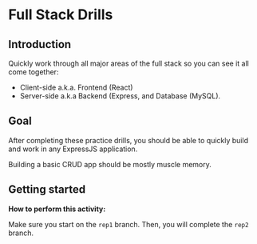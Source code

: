 # Full Stack Drills

## Introduction

Quickly work through all major areas of the full stack so you can see it all come together: 
 - Client-side a.k.a. Frontend (React)
 - Server-side a.k.a Backend (Express, and Database (MySQL).

## Goal

After completing these practice drills, you should be able to quickly build and work in any ExpressJS application. 

Building a basic CRUD app should be mostly muscle memory.

## Getting started

**How to perform this activity:**

Make sure you start on the `rep1` branch.
Then, you will complete the `rep2` branch.

